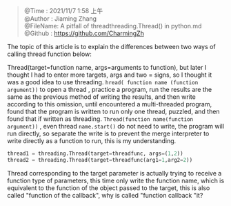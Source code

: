 > @Time    : 2021/11/7 1:58 上午\
@Author  : Jiaming Zhang\
@FileName: A pitfall of threadthreading.Thread() in python.md\
@Github  : https://github.com/CharmingZh

The topic of this article is to explain the differences between
two ways of calling thread function below:

Thread(target=function name, args=arguments to function), but 
later I thought I had to enter more targets, args and two = 
signs, so I thought it was a good idea to use threading. 
`hread( function name (function argument))` to open a thread
, practice a program, run the results are the same as the 
previous method of writing the results, and then write 
according to this omission, until encountered a 
multi-threaded program, found that the program is written 
to run only one thread, puzzled, and then found that if 
written as threading. `Thread(function name(function argument))`
, even thread `name.start()` do not need to write, 
the program will run directly, so separate the write is to
prevent the merge interpreter to write directly as a 
function to run, this is my understanding.

```python
thread1 = threading.Thread(target=threadfunc, args=(1,2))
thread2 = threading.Thread(target=threadfunc(arg1=1,arg2=2))
```
Thread corresponding to the target parameter is actually trying
to receive a function type of parameters, this time only write
the function name, which is equivalent to the function of the
object passed to the target, this is also called "function of 
the callback", why is called "function callback "it?  